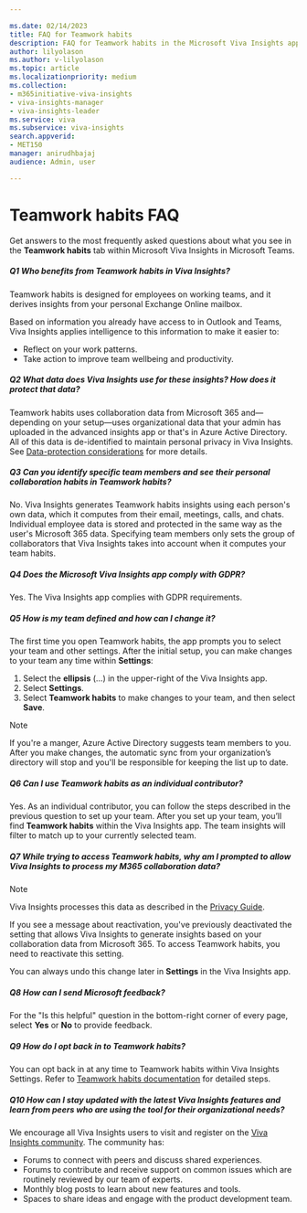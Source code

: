 ```yaml
---

ms.date: 02/14/2023
title: FAQ for Teamwork habits
description: FAQ for Teamwork habits in the Microsoft Viva Insights app.
author: lilyolason
ms.author: v-lilyolason
ms.topic: article
ms.localizationpriority: medium 
ms.collection: 
- m365initiative-viva-insights 
- viva-insights-manager
- viva-insights-leader
ms.service: viva 
ms.subservice: viva-insights 
search.appverid: 
- MET150 
manager: anirudhbajaj
audience: Admin, user

---
```


# Teamwork habits FAQ

Get answers to the most frequently asked questions about what you see in the **Teamwork habits** tab within Microsoft Viva Insights in Microsoft Teams.

##### Q1 Who benefits from Teamwork habits in Viva Insights?

Teamwork habits is designed for employees on working teams, and it derives insights from your personal Exchange Online mailbox.

Based on information you already have access to in Outlook and Teams, Viva Insights applies intelligence to this information to make it easier to:
 
* Reflect on your work patterns.
* Take action to improve team wellbeing and productivity.

##### Q2 What data does Viva Insights use for these insights? How does it protect that data?

Teamwork habits uses collaboration data from Microsoft 365 and—depending on your setup—uses organizational data that your admin has uploaded in the advanced insights app or that's in Azure Active Directory. All of this data is de-identified to maintain personal privacy in Viva Insights. See [Data-protection considerations](../advanced/privacy/privacy.md#data-protection-considerations) for more details.

##### Q3 Can you identify specific team members and see their personal collaboration habits in Teamwork habits?

No. Viva Insights generates Teamwork habits insights using each person's own data, which it computes from their email, meetings, calls, and chats. Individual employee data is stored and protected in the same way as the user's Microsoft 365 data. Specifying team members only sets the group of collaborators that Viva Insights takes into account when it computes your team habits.

##### Q4 Does the Microsoft Viva Insights app comply with GDPR?

Yes. The Viva Insights app complies with GDPR requirements.

##### Q5 How is my team defined and how can I change it?

The first time you open Teamwork habits, the app prompts you to select your team and other settings. After the initial setup, you can make changes to your team any time within **Settings**:

1. Select the **ellipsis** (...) in the upper-right of the Viva Insights app.
2. Select **Settings**.
3. Select **Teamwork habits** to make changes to your team, and then select **Save**.

>[!Note]
>If you're a manger, Azure Active Directory suggests team members to you. After you make changes, the automatic sync from your organization’s directory will stop and you'll be responsible for keeping the list up to date.

##### Q6 Can I use Teamwork habits as an individual contributor?

Yes. As an individual contributor, you can follow the steps described in the previous question to set up your team. After you set up your team, you’ll find **Teamwork habits** within the Viva Insights app. The team insights will filter to match up to your currently selected team. 

##### Q7 While trying to access Teamwork habits, why am I prompted to allow Viva Insights to process my M365 collaboration data?

>[!Note]
>Viva Insights processes this data as described in the [Privacy Guide](/viva/insights/personal/overview/privacy-guide-users).

If you see a message about reactivation, you've previously deactivated the setting that allows Viva Insights to generate insights based on your collaboration data from Microsoft 365. To access Teamwork habits, you need to reactivate this setting.

You can always undo this change later in **Settings** in the Viva Insights app.

##### Q8 How can I send Microsoft feedback?

For the "Is this helpful" question in the bottom-right corner of every page, select **Yes** or **No** to provide feedback. 

##### Q9 How do I opt back in to Teamwork habits?

You can opt back in at any time to Teamwork habits within Viva Insights Settings. Refer to [Teamwork habits documentation](teamwork-habits.md#disable-or-enable-teamwork-habits) for detailed steps.

##### Q10 How can I stay updated with the latest Viva Insights features and learn from peers who are using the tool for their organizational needs?

We encourage all Viva Insights users to visit and register on the [Viva Insights community](https://community.vivainsights.microsoft.com/t5/Viva-Insights-blogs/bg-p/viva-insights-blog). The community has:

* Forums to connect with peers and discuss shared experiences.
* Forums to contribute and receive support on common issues which are routinely reviewed by our team of experts.
* Monthly blog posts to learn about new features and tools.
* Spaces to share ideas and engage with the product development team.

